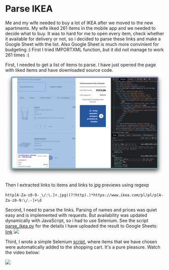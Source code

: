 # Parse IKEA

Me and my wife needed to buy a lot of IKEA after we moved to the new apartments. My wife liked 261 items in the mobile app and we needed to decide what to buy. It was to hard for me to open every item, check whether it available for delivery or not, so i decided to parse these links and make a Google Sheet with the list. Also Google Sheet is much more convinient for budgeting :)
First I tried IMPORTXML function, but it did not manage to work 261 times :(

First, I needed to get a list of items to parse. I have just opened the page with liked items and have downloaded source code. 
![](liked_items.png)

Then I extracted links to items and links to jpg previews using regexp 

```http[A-Za-z0-9-_\/:\.]+.jpg((?!http).)*https://www.ikea.com/pl/pl/p[A-Za-z0-9:\/.-]+\d```

Second, I need to parse the links. Parsing of names and prices was quiet easy and is implemented with requests. But availability was updated dynamically with JavaScript, so i had to use Selenium. See the script [parse_ikea.py](https://github.com/arkazantsev8/parse_ikea/blob/main/parse_ikea.py) for the details
I have uploaded the result to Google Sheets: [link](https://docs.google.com/spreadsheets/d/1UO5RouV5ZEAuOiozP2RqQFXzm-VsiQ1gS3dRsNs3coc/edit?usp=sharing)
![](google_sheets_screenshot.png)

Third, I wrote a simple Selenium [script](https://github.com/arkazantsev8/parse_ikea/blob/main/ikea_buy.py), where items that we have chosen were automatically added to the shopping cart. It's a pure pleasure. Watch the video below:

[![](http://img.youtube.com/vi/yF88cHJaBrU/0.jpg)](http://www.youtube.com/watch?v=yF88cHJaBrU)

